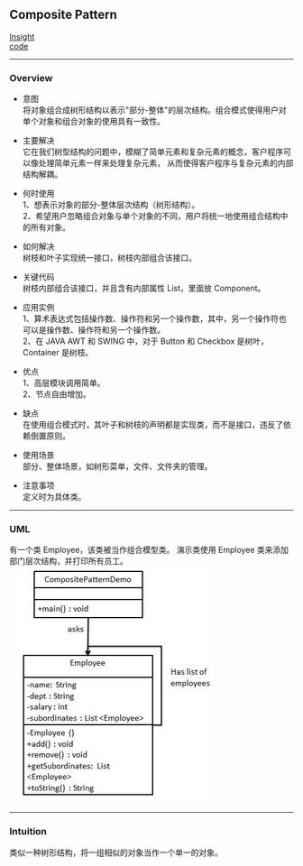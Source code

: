 ## Composite Pattern
[Insight](https://www.runoob.com/design-pattern/composite-pattern.html)  
[code](https://github.com/wan-h/BrainpowerCode/blob/master/DesignPatterns/CompositePattern.py)

---
### Overview  
* 意图  
将对象组合成树形结构以表示"部分-整体"的层次结构。组合模式使得用户对单个对象和组合对象的使用具有一致性。

* 主要解决  
它在我们树型结构的问题中，模糊了简单元素和复杂元素的概念，客户程序可以像处理简单元素一样来处理复杂元素，
从而使得客户程序与复杂元素的内部结构解耦。

* 何时使用  
1、想表示对象的部分-整体层次结构（树形结构）。   
2、希望用户忽略组合对象与单个对象的不同，用户将统一地使用组合结构中的所有对象。 

* 如何解决  
树枝和叶子实现统一接口，树枝内部组合该接口。

* 关键代码  
树枝内部组合该接口，并且含有内部属性 List，里面放 Component。

* 应用实例  
1、算术表达式包括操作数、操作符和另一个操作数，其中，另一个操作符也可以是操作数、操作符和另一个操作数。   
2、在 JAVA AWT 和 SWING 中，对于 Button 和 Checkbox 是树叶，Container 是树枝。

* 优点  
1、高层模块调用简单。   
2、节点自由增加。

* 缺点  
在使用组合模式时，其叶子和树枝的声明都是实现类，而不是接口，违反了依赖倒置原则。

* 使用场景  
部分、整体场景，如树形菜单，文件、文件夹的管理。

* 注意事项  
定义时为具体类。

---
### UML  
有一个类 Employee，该类被当作组合模型类。
演示类使用 Employee 类来添加部门层次结构，并打印所有员工。 
![](src/UML_0.png)  

---
### Intuition  
类似一种树形结构，将一组相似的对象当作一个单一的对象。